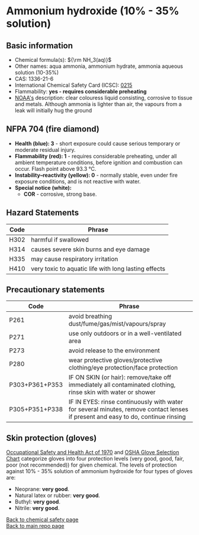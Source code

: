 # Ammonium hydroxide (10% - 35% solution)

## Basic information

- Chemical formula(s): ${\rm NH_3(aq)}$
- Other names: aqua ammonia, ammonium hydrate, ammonia aqueous solution (10-35%) 
- CAS: 1336-21-6
- International Chemical Safety Card (ICSC): [0215](https://inchem.org/documents/icsc/icsc/eics0215.htm)
- Flammability: **yes - requires considerable preheating**
- [NOAA's](https://cameochemicals.noaa.gov/chemical/2434) description: clear colouress liquid consisting, corrosive to tissue and metals. Although ammonia is lighter than air, the vapours from a leak will initially hug the ground

## NFPA 704 (fire diamond)

- **Health (blue): 3** - short exposure could cause serious temporary or moderate residual injury.
- **Flammability (red): 1** - requires considerable preheating, under all ambient temperature conditions, before ignition and combustion can occur. Flash point above 93.3 °C.
- **Instability–reactivity (yellow): 0** - normally stable, even under fire exposure conditions, and is not reactive with water.
- **Special notice (white):**
	- **COR** - corrosive, strong base.

## Hazard Statements
| Code | Phrase                                               |
| ---- | ---------------------------------------------------- |
| H302 | harmful if swallowed                                 |
| H314 | causes severe skin burns and eye damage              |
| H335 | may cause respiratory irritation                     |
| H410 | very toxic to aquatic life with long lasting effects |

## Precautionary statements

| Code           | Phrase                                                                                                       |
| -------------- | ------------------------------------------------------------------------------------------------------------ |
| P261           | avoid breathing dust/fume/gas/mist/vapours/spray                                                             |
| P271           | use only outdoors or in a well-ventilated area                                                               |
| P273           | avoid release to the environment                                                                             |
| P280           | wear protective gloves/protective clothing/eye protection/face protection                                    |
| P303+P361+P353 | IF ON SKIN (or hair): remove/take off immediately all contaminated clothing, rinse skin with water or shower |
| P305+P351+P338 | IF IN EYES: rinse continuously with water for several minutes, remove contact lenses if present and easy to do, continue rinsing |

## Skin protection (gloves)

[Occupational Safety and Health Act of 1970](https://www.osha.gov/sites/default/files/publications/osha3151.pdf) and [OSHA Glove Selection Chart](https://safety.fsu.edu/safety_manual/OSHA%20Glove%20Selection%20Chart.pdf) categorize gloves into four protection levels (very good, good, fair, poor (not recommended)) for given chemical. The levels of protection against 10% - 35% solution of ammonium hydroxide for four types of gloves are:

- Neoprane: **very good**.
- Natural latex or rubber: **very good**.
- Buthyl: **very good**.
- Nitrile: **very good**.

[Back to chemical safety page](https://github.com/Global-Health-Engineering/group-safety/tree/main/02-chemical-safety)  
[Back to main repo page](https://github.com/Global-Health-Engineering/group-safety)
